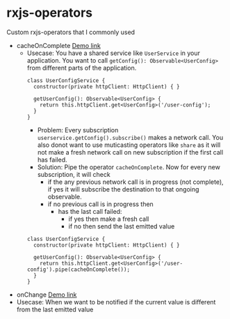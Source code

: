 # rxjs-operators
Custom rxjs-operators that I commonly used

* cacheOnComplete [Demo link](https://stackblitz.com/edit/rxjs-playground-test-yap2g4?file=index.ts)
  * Usecase: You have a shared service like ``UserService`` in your application. You want to call ``getConfig(): Observable<UserConfig>`` from different parts of the application. 
    ```
    class UserConfigService {
      constructor(private httpClient: HttpClient) { }

      getUserConfig(): Observable<UserConfig> {
        return this.httpClient.get<UserConfig>('/user-config');
      }
    }
    ```
    * Problem: Every subscription ``userservice.getConfig().subscribe()`` makes a network call. You also donot want to use muticasting operators like ``share`` as it will not make a fresh network call on new subscription if the first call has failed.
    * Solution: Pipe the operator ``cacheOnComplete``. Now for every new subscription, it will check 
      * if the any previous network call is in progress (not complete), if yes it will subscribe the destination to that ongoing observable. 
      * if no previous call is in progress then
        * has the last call failed: 
          * if yes then make a fresh call 
          * if no then send the last emitted value
    ``` 
    class UserConfigService {
      constructor(private httpClient: HttpClient) { }

      getUserConfig(): Observable<UserConfig> {
        return this.httpClient.get<UserConfig>('/user-config').pipe(cacheOnComplete());
      }
    }
    ```
* onChange [Demo link](https://stackblitz.com/edit/4xuw5f?file=index.ts)
 * Usecase: When we want to be notified if the current value is different from the last emitted value
